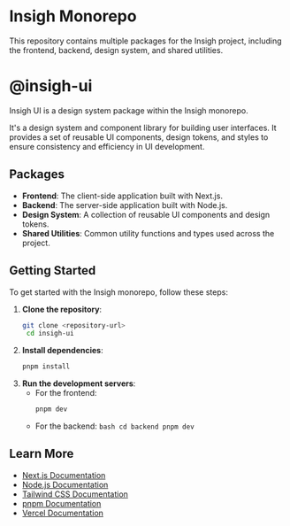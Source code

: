 # Insigh Monorepo

This repository contains multiple packages for the Insigh project, including the frontend, backend, design system, and shared utilities.

# @insigh-ui
Insigh UI is a design system package within the Insigh monorepo.

It's a design system and component library for building user interfaces. It provides a set of reusable UI components, design tokens, and styles to ensure consistency and efficiency in UI development.

## Packages

- **Frontend**: The client-side application built with Next.js.
- **Backend**: The server-side application built with Node.js.
- **Design System**: A collection of reusable UI components and design tokens.
- **Shared Utilities**: Common utility functions and types used across the project.

## Getting Started

To get started with the Insigh monorepo, follow these steps:

1. **Clone the repository**:
   ```bash
   git clone <repository-url>
    cd insigh-ui
   ```
2. **Install dependencies**:
   ```bash
   pnpm install
   ```
3. **Run the development servers**:
   - For the frontend:
     ```bash
     pnpm dev
     ```
   - For the backend:
     `bash
cd backend
pnpm dev
`

## Learn More

- [Next.js Documentation](https://nextjs.org/docs)
- [Node.js Documentation](https://nodejs.org/en/docs/)
- [Tailwind CSS Documentation](https://tailwindcss.com/docs)
- [pnpm Documentation](https://pnpm.io/motivation)
- [Vercel Documentation](https://vercel.com/docs)
